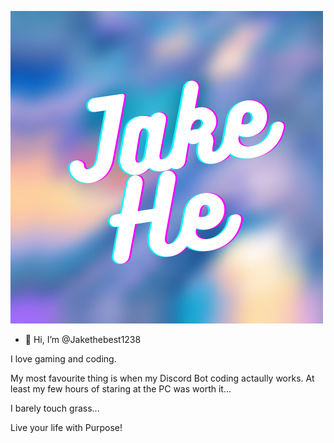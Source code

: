 ![](https://raw.githubusercontent.com/Jakethebest1238/Jakethebest1238/main/Jake%20He%20logo%20572021.png)



- 👋 Hi, I’m @Jakethebest1238

I love gaming and coding.

My most favourite thing is when my Discord Bot coding actaully works. At least my few hours of staring at the PC was worth it...

I barely touch grass...  

Live your life with Purpose!

